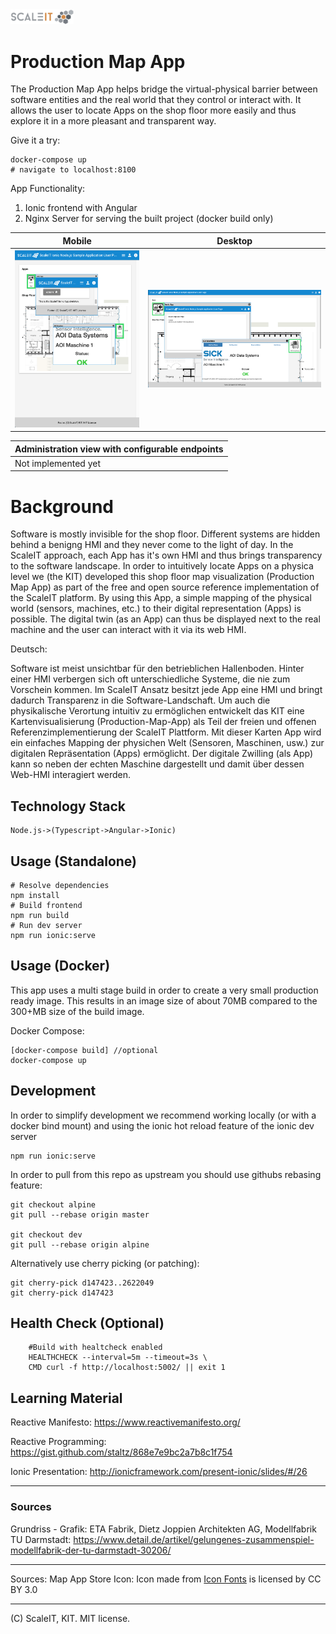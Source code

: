 <img src="https://raw.githubusercontent.com/ScaleIT-Org/media-ressources/master/logo/scaleit-logo.png" width="20%"/>

# Production Map App

The Production Map App helps bridge the virtual-physical barrier between software entities and the real world that they control or interact with. It allows the user to locate Apps on the shop floor more easily and thus explore it in a more pleasant and transparent way.

Give it a try:

    docker-compose up
    # navigate to localhost:8100

App Functionality:

1) Ionic frontend with Angular
2) Nginx Server for serving the built project (docker build only)

| Mobile        | Desktop       |
| ------------- | ------------- |
| <img src="Resources/Store/Screenshots/Mobile%20Main%20Page.png?raw=true"/> | <img src="Resources/Store/Screenshots/Desktop%20Main%20Page.png?raw=true"/> |

|Administration view with configurable endpoints|
| ------------- |
| Not implemented yet |

# Background

Software is mostly invisible for the shop floor. Different systems are hidden behind a benigng HMI and they never come to the light of day. In the ScaleIT approach, each App has it's own HMI and thus brings transparency to the software landscape. In order to intuitively locate Apps on a physica level we (the KIT) developed this shop floor map visualization (Production Map App) as part of the free and open source reference implementation of the ScaleIT platform. By using this App, a simple mapping of the physical world (sensors, machines, etc.) to their digital representation (Apps) is possible. The digital twin (as an App) can thus be displayed next to the real machine and the user can interact with it via its web HMI.

Deutsch:

Software ist meist unsichtbar für den betrieblichen Hallenboden. Hinter einer HMI verbergen sich oft unterschiedliche Systeme, die nie zum Vorschein kommen. Im ScaleIT Ansatz besitzt jede App eine HMI und bringt dadurch Transparenz in die Software-Landschaft. Um auch die physikalische Verortung intuitiv zu ermöglichen entwickelt das KIT eine Kartenvisualisierung (Production-Map-App) als Teil der freien und offenen Referenzimplementierung der ScaleIT Plattform. Mit dieser Karten App wird ein einfaches Mapping der physichen Welt (Sensoren, Maschinen, usw.) zur digitalen Repräsentation (Apps) ermöglicht. Der digitale Zwilling (als App) kann so neben der echten Maschine dargestellt und damit über dessen Web-HMI interagiert werden.

## Technology Stack
    Node.js->(Typescript->Angular->Ionic)

## Usage (Standalone)

    # Resolve dependencies
    npm install
    # Build frontend
    npm run build 
    # Run dev server
    npm run ionic:serve

## Usage (Docker)

This app uses a multi stage build in order to create a very small production ready image. This results in an image size of about 70MB compared to the 300+MB size of the build image.

Docker Compose:

    [docker-compose build] //optional
    docker-compose up
    
## Development

In order to simplify development we recommend working locally (or with a docker bind mount) and using the ionic hot reload feature of the ionic dev server

    npm run ionic:serve
    
In order to pull from this repo as upstream you should use githubs rebasing feature:

    git checkout alpine
    git pull --rebase origin master

    git checkout dev
    git pull --rebase origin alpine

Alternatively use cherry picking (or patching):

    git cherry-pick d147423..2622049
    git cherry-pick d147423
    
## Health Check (Optional)
        #Build with healtcheck enabled
        HEALTHCHECK --interval=5m --timeout=3s \
        CMD curl -f http://localhost:5002/ || exit 1
        
## Learning Material

Reactive Manifesto: https://www.reactivemanifesto.org/

Reactive Programming: https://gist.github.com/staltz/868e7e9bc2a7b8c1f754

Ionic Presentation: http://ionicframework.com/present-ionic/slides/#/26

-----
### Sources

Grundriss - Grafik: ETA Fabrik, Dietz Joppien Architekten AG, Modellfabrik TU Darmstadt: https://www.detail.de/artikel/gelungenes-zusammenspiel-modellfabrik-der-tu-darmstadt-30206/

-----

Sources:
Map App Store Icon: Icon made from <a href="http://www.onlinewebfonts.com/icon">Icon Fonts</a> is licensed by CC BY 3.0

-----

(C) ScaleIT, KIT. MIT license.
